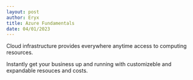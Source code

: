 ```yaml
---
layout: post
author: Eryx
title: Azure Fundamentals
date: 04/01/2023
---
```


Cloud infrastructure provides everywhere anytime access to computing resources.

Instantly get your business up and running with customizeble and expandable resouces and costs.



